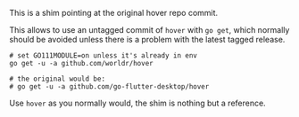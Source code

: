 This is a shim pointing at the original hover repo commit.

This allows to use an untagged commit of `hover` with `go get`, which normally should be avoided unless there is a problem with the latest tagged release.

```
# set GO111MODULE=on unless it's already in env
go get -u -a github.com/worldr/hover

# the original would be:
# go get -u -a github.com/go-flutter-desktop/hover
```

Use `hover` as you normally would, the shim is nothing but a reference.